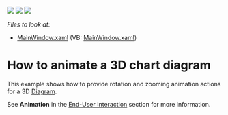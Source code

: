 <!-- default badges list -->
![](https://img.shields.io/endpoint?url=https://codecentral.devexpress.com/api/v1/VersionRange/128568515/22.2.2%2B)
[![](https://img.shields.io/badge/Open_in_DevExpress_Support_Center-FF7200?style=flat-square&logo=DevExpress&logoColor=white)](https://supportcenter.devexpress.com/ticket/details/E4452)
[![](https://img.shields.io/badge/📖_How_to_use_DevExpress_Examples-e9f6fc?style=flat-square)](https://docs.devexpress.com/GeneralInformation/403183)
<!-- default badges end -->
<!-- default file list -->
*Files to look at*:

* [MainWindow.xaml](./CS/DiagramAnimation/MainWindow.xaml) (VB: [MainWindow.xaml](./VB/DiagramAnimation/MainWindow.xaml))
<!-- default file list end -->
# How to animate a 3D chart diagram 


<p>This example shows how to provide rotation and zooming animation actions for a 3D <a href="http://help.devexpress.com/#WPF/CustomDocument6333"><u>Diagram</u></a>. </p><p>See  <strong>Animation</strong>  in the  <a href="http://help.devexpress.com/#WPF/CustomDocument6872"><u>End-User Interaction</u></a> section for more information.</p>

<br/>


